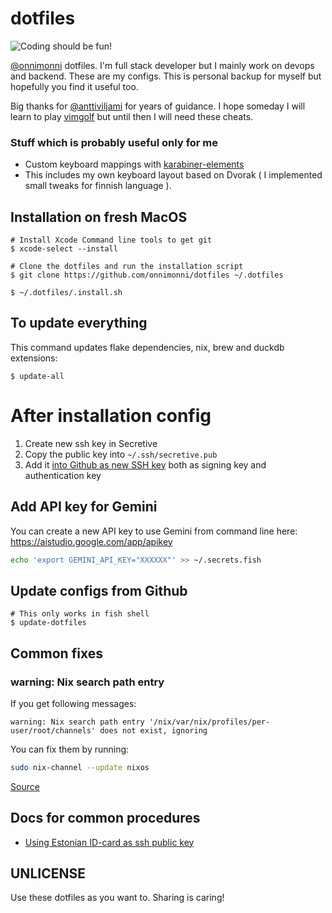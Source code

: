# dotfiles
![Coding should be fun!](https://media.giphy.com/media/ytwDCq9aT3cgEyyYVO/giphy-tumblr.gif "Coding should be fun!")

[@onnimonni](https://github.com/onnimonni) dotfiles. I'm full stack developer but I mainly work on devops and backend. These are my configs. This is personal backup for myself but hopefully you find it useful too.

Big thanks for [@anttiviljami](https://github.com/anttiviljami) for years of guidance.
I hope someday I will learn to play [vimgolf](http://www.vimgolf.com/) but until then I will need these cheats.

### Stuff which is probably useful only for me
- Custom keyboard mappings with [karabiner-elements](https://karabiner-elements.pqrs.org)
- This includes my own keyboard layout based on Dvorak ( I implemented small tweaks for finnish language ).

## Installation on fresh MacOS
```
# Install Xcode Command line tools to get git
$ xcode-select --install

# Clone the dotfiles and run the installation script
$ git clone https://github.com/onnimonni/dotfiles ~/.dotfiles

$ ~/.dotfiles/.install.sh
```

## To update everything
This command updates flake dependencies, nix, brew and duckdb extensions:
```
$ update-all
```

# After installation config
1. Create new ssh key in Secretive
2. Copy the public key into `~/.ssh/secretive.pub`
3. Add it [into Github as new SSH key](https://github.com/settings/ssh/new) both as signing key and authentication key

## Add API key for Gemini
You can create a new API key to use Gemini from command line here: https://aistudio.google.com/app/apikey

```sh
echo 'export GEMINI_API_KEY="XXXXXX"' >> ~/.secrets.fish
```

## Update configs from Github
```
# This only works in fish shell
$ update-dotfiles
```

## Common fixes
### warning: Nix search path entry
If you get following messages:
```
warning: Nix search path entry '/nix/var/nix/profiles/per-user/root/channels' does not exist, ignoring
```

You can fix them by running:
```sh
sudo nix-channel --update nixos
```

[Source](https://github.com/NixOS/nix/issues/2982#issuecomment-997983067)

## Docs for common procedures
* [Using Estonian ID-card as ssh public key](docs/estonian-id-card.md)

## UNLICENSE
Use these dotfiles as you want to. Sharing is caring!

